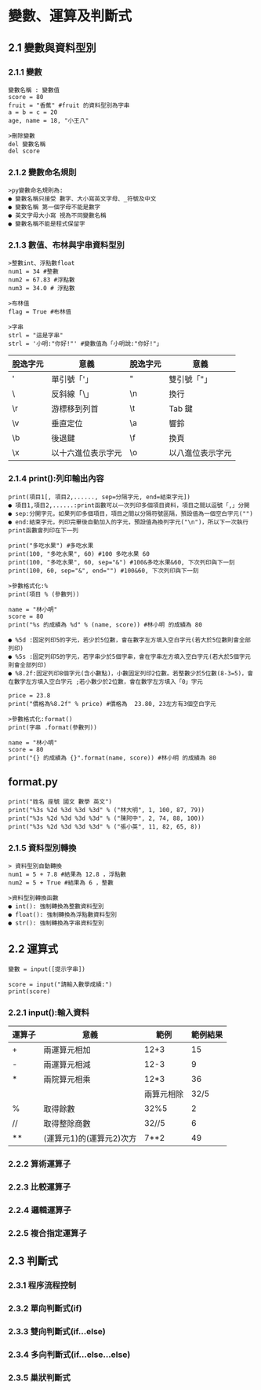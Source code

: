 # 變數、運算及判斷式
## 2.1 變數與資料型別
### 2.1.1 變數
```
變數名稱 : 變數值
score = 80
fruit = "香蕉" #fruit 的資料型別為字串
a = b = c = 20
age, name = 18, "小王八"

>刪除變數
del 變數名稱
del score
```
### 2.1.2 變數命名規則
```
>py變數命名規則為:
● 變數名稱只接受 數字、大小寫英文字母、_符號及中文
● 變數名稱 第一個字母不能是數字
● 英文字母大小寫 視為不同變數名稱
● 變數名稱不能是程式保留字
```
### 2.1.3 數值、布林與字串資料型別
```
>整數int、浮點數float
num1 = 34 #整數
num2 = 67.83 #浮點數
num3 = 34.0 # 浮點數

>布林值
flag = True #布林值

>字串
strl = "這是字串"
strl = '小明:"你好!"' #變數值為「小明說:"你好!"」
```
| 脫逸字元 | 意義 | 脫逸字元 | 意義 |
| ------- | ------- | ------- | ------- |
| \' | 單引號「'」 | \" | 雙引號「"」 |
| \\ | 反斜線「\」 | \n | 換行 |
| \r | 游標移到列首 | \t | Tab 鍵 |
| \v | 垂直定位 | \a | 響鈴 |
| \b | 後退鍵 | \f | 換頁 |
| \x | 以十六進位表示字元 | \o | 以八進位表示字元 |

### 2.1.4 print():列印輸出內容
```
print(項目1[, 項目2,......, sep=分隔字元, end=結束字元])
● 項目1,項目2,......:print函數可以一次列印多個項目資料，項目之間以逗號「,」分開
● sep:分開字元，如果列印多個項目，項目之間以分隔符號區隔，預設值為一個空白字元("")
● end:結束字元，列印完畢後自動加入的字元，預設值為換列字元("\n")，所以下一次執行print函數會列印在下一列

print("多吃水果") #多吃水果
print(100, "多吃水果", 60) #100 多吃水果 60
print(100, "多吃水果", 60, sep="&") #100&多吃水果&60, 下次列印與下一刻
print(100, 60, sep="&", end="") #100&60, 下次列印與下一刻

>參數格式化:%
print(項目 % (參數列))

name = "林小明"
score = 80
print("%s 的成績為 %d" % (name, score)) #林小明 的成績為 80

● %5d :固定列印5的字元，若少於5位數，會在數字左方填入空白字元(若大於5位數則會全部列印)
● %5s :固定列印5的字元，若字串少於5個字串，會在字串左方填入空白字元(若大於5個字元則會全部列印)
● %8.2f:固定列印8個字元(含小數點)，小數固定列印2位數。若整數少於5位數(8-3=5)，會在數字左方填入空白字元 ;若小數少於2位數，會在數字左方填入「0」字元

price = 23.8
print("價格為%8.2f" % price) #價格為  23.80, 23左方有3個空白字元

>參數格式化:format()
print(字串 .format(參數列))

name = "林小明"
score = 80
print("{} 的成績為 {}".format(name, score)) #林小明 的成績為 80
```
## format.py
```
print("姓名 座號 國文 數學 英文")
print("%3s %2d %3d %3d %3d" % ("林大明", 1, 100, 87, 79))
print("%3s %2d %3d %3d %3d" % ("陳阿中", 2, 74, 88, 100))
print("%3s %2d %3d %3d %3d" % ("張小英", 11, 82, 65, 8))
```
### 2.1.5 資料型別轉換
```
> 資料型別自動轉換
num1 = 5 + 7.8 #結果為 12.8 ，浮點數
num2 = 5 + True #結果為 6 ，整數

>資料型別轉換函數
● int(): 強制轉換為整數資料型別
● float(): 強制轉換為浮點數資料型別
● str(): 強制轉換為字串資料型別

```
## 2.2 運算式
```
變數 = input([提示字串])

score = input("請輸入數學成績:")
print(score)

```
### 2.2.1 input():輸入資料
| 運算子 | 意義 | 範例 | 範例結果 |
| ----- | ----- | -----| ----- |
| + | 兩運算元相加 | 12+3 | 15 |
| - | 兩運算元相減 | 12-3 | 9 |
| * | 兩院算元相乘 | 12*3 | 36 |
| | | 兩算元相除 | 32/5 | 6.4 |
| % | 取得餘數 | 32%5 | 2 |
| // | 取得整除商數 | 32//5 | 6 |
| ** | (運算元1)的(運算元2)次方 | 7**2 | 49 |
### 2.2.2 算術運算子
### 2.2.3 比較運算子
### 2.2.4 邏輯運算子
### 2.2.5 複合指定運算子
## 2.3 判斷式
### 2.3.1 程序流程控制
### 2.3.2 單向判斷式(if)
### 2.3.3 雙向判斷式(if...else)
### 2.3.4 多向判斷式(if...else...else)
### 2.3.5 巢狀判斷式
